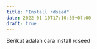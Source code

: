 ```yaml
---
title: "Install rdseed"
date: 2022-01-10T17:10:55+07:00
draft: true
---
```

 Berikut adalah cara install rdseed
